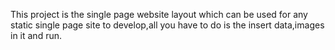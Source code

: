 This project is the single page website layout which can be used for any static single page site to develop,all you have to do is the insert data,images  in it and run. 
